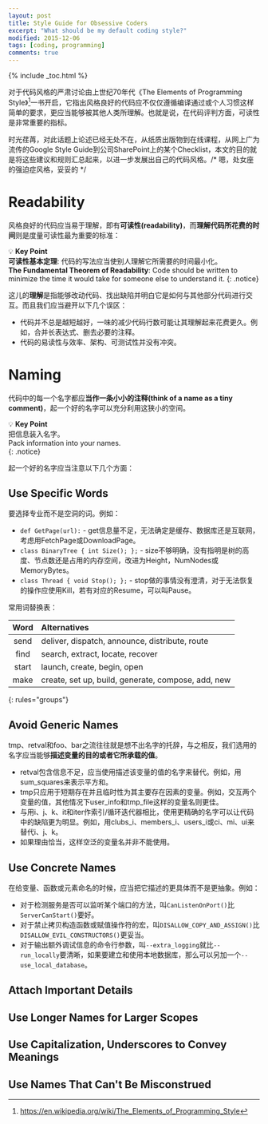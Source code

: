 ```yaml
---
layout: post
title: Style Guide for Obsessive Coders
excerpt: "What should be my default coding style?"
modified: 2015-12-06
tags: [coding, programming]
comments: true
---
```


{% include _toc.html %}


[^1]: <https://en.wikipedia.org/wiki/The_Elements_of_Programming_Style>



对于代码风格的严肃讨论由上世纪70年代《The Elements of Programming Style》[^1]一书开启，它指出风格良好的代码应不仅仅遵循编译通过或个人习惯这样简单的要求，更应当能够被其他人类所理解。也就是说，在代码评判方面，可读性是非常重要的指标。

时光荏苒，对此话题上论述已经无处不在，从纸质出版物到在线课程，从网上广为流传的Google Style Guide到公司SharePoint上的某个Checklist，本文的目的就是将这些建议和规则汇总起来，以进一步发展出自己的代码风格。/* 嗯，处女座的强迫症风格，妥妥的 */



# Readability

风格良好的代码应当易于理解，即有**可读性(readability)**，而**理解代码所花费的时间**则是度量可读性最为重要的标准：

:bulb: **Key Point**    
**可读性基本定理**: 代码的写法应当使别人理解它所需要的时间最小化。    
**The Fundamental Theorem of Readability**: Code should be written to minimize the time it would take for someone else to understand it.
{: .notice}

这儿的**理解**是指能够改动代码、找出缺陷并明白它是如何与其他部分代码进行交互。而且我们应当避开以下几个误区：

* 代码并不总是越短越好，一味的减少代码行数可能让其理解起来花费更久。例如，合并长表达式、删去必要的注释。
* 代码的易读性与效率、架构、可测试性并没有冲突。



# Naming

代码中的每一个名字都应**当作一条小小的注释(think of a name as a tiny comment)**，起一个好的名字可以充分利用这狭小的空间。

:bulb: **Key Point**    
把信息装入名字。    
Pack information into your names.    
{: .notice}

起一个好的名字应当注意以下几个方面：


## Use Specific Words

要选择专业而不是空洞的词。例如：

* `def GetPage(url):` - get信息量不足，无法确定是缓存、数据库还是互联网，考虑用FetchPage或DownloadPage。
* `class BinaryTree { int Size(); };` - size不够明确，没有指明是树的高度、节点数还是占用的内存空间，改进为Height，NumNodes或MemoryBytes。
* `class Thread { void Stop(); };` - stop做的事情没有澄清，对于无法恢复的操作应使用Kill，若有对应的Resume，可以叫Pause。

常用词替换表：

| Word  | Alternatives                                       |
|:-----:|:---------------------------------------------------|
| send  | deliver, dispatch, announce, distribute, route     |
| find  | search, extract, locate, recover                   |
| start | launch, create, begin, open                        |
| make  | create, set up, build, generate, compose, add, new |
{: rules="groups"}


## Avoid Generic Names

tmp、retval和foo、bar之流往往就是想不出名字的托辞，与之相反，我们选用的名字应当能够**描述变量的目的或者它所承载的值**。

* retval包含信息不足，应当使用描述该变量的值的名字来替代。例如，用sum_squares来表示平方和。
* tmp只应用于短期存在并且临时性为其主要存在因素的变量。例如，交互两个变量的值，其他情况下user_info和tmp_file这样的变量名则更佳。
* 与用i、j、k、it和iter作索引/循环迭代器相比，使用更精确的名字可以让代码中的缺陷更为明显。例如，用clubs_i、members_i、users_i或ci、mi、ui来替代i、j、k。
* 如果理由恰当，这样空泛的变量名并非不能使用。


## Use Concrete Names

在给变量、函数或元素命名的时候，应当把它描述的更具体而不是更抽象。例如：

* 对于检测服务是否可以监听某个端口的方法，叫`CanListenOnPort()`比`ServerCanStart()`要好。
* 对于禁止拷贝构造函数或赋值操作符的宏，叫`DISALLOW_COPY_AND_ASSIGN()`比`DISALLOW_EVIL_CONSTRUCTORS()`更妥当。
* 对于输出额外调试信息的命令行参数，叫`--extra_logging`就比`--run_locally`要清晰，如果要建立和使用本地数据库，那么可以另加一个`--use_local_database`。


## Attach Important Details 


## Use Longer Names for Larger Scopes


## Use Capitalization, Underscores to Convey Meanings


## Use Names That Can't Be Misconstrued

